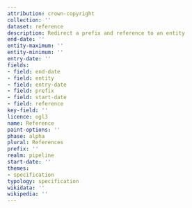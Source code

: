 ```yaml
---
attribution: crown-copyright
collection: ''
dataset: reference
description: Redirect a prefix and reference to an entity
end-date: ''
entity-maximum: ''
entity-minimum: ''
entry-date: ''
fields:
- field: end-date
- field: entity
- field: entry-date
- field: prefix
- field: start-date
- field: reference
key-field: ''
licence: ogl3
name: Reference
paint-options: ''
phase: alpha
plural: References
prefix: ''
realm: pipeline
start-date: ''
themes:
- specification
typology: specification
wikidata: ''
wikipedia: ''
---
```

